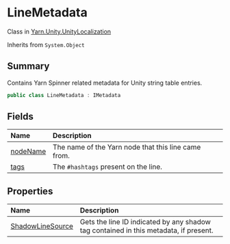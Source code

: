 # LineMetadata

Class in [Yarn.Unity.UnityLocalization](/docs/api/csharp/yarn.unity.unitylocalization.md)

Inherits from `System.Object`

## Summary


Contains Yarn Spinner related metadata for Unity string table entries.


```csharp
public class LineMetadata : IMetadata
```

## Fields

|Name|Description|
|:---|:---|
|[nodeName](/docs/api/csharp/yarn.unity.unitylocalization.linemetadata.nodename.md)|The name of the Yarn node that this line came from.|
|[tags](/docs/api/csharp/yarn.unity.unitylocalization.linemetadata.tags.md)|The  `#hashtags`  present on the line.|

## Properties

|Name|Description|
|:---|:---|
|[ShadowLineSource](/docs/api/csharp/yarn.unity.unitylocalization.linemetadata.shadowlinesource.md)|Gets the line ID indicated by any shadow tag contained in this metadata, if present.|

